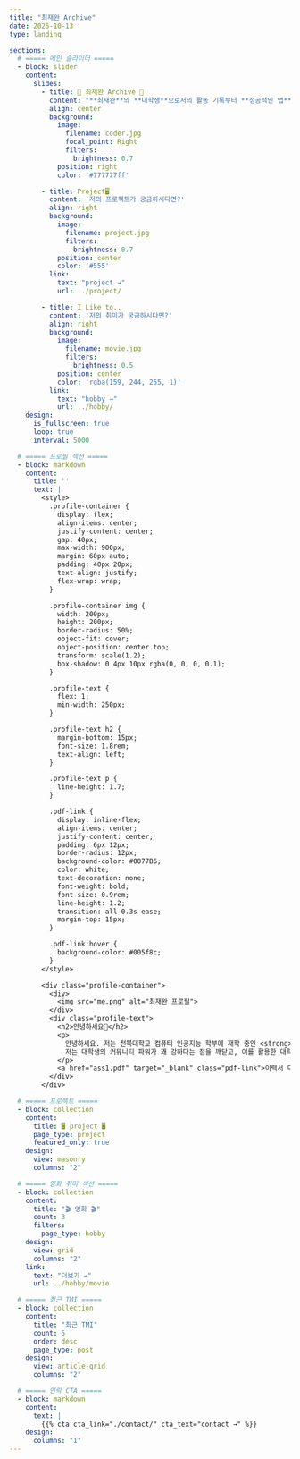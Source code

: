 ```yaml
---
title: "최재완 Archive"
date: 2025-10-13
type: landing

sections:
  # ===== 메인 슬라이더 =====
  - block: slider
    content:
      slides:
        - title: 👋 최재완 Archive 👋
          content: "**최재완**의 **대학생**으로서의 활동 기록부터 **성공적인 앱** 개발까지의 성장 과정을 담은 페이지입니다."
          align: center
          background:
            image:
              filename: coder.jpg
              focal_point: Right
              filters:
                brightness: 0.7
            position: right
            color: '#777777ff'

        - title: Project🖥️
          content: '저의 프로젝트가 궁금하시다면?'
          align: right
          background:
            image:
              filename: project.jpg
              filters:
                brightness: 0.7
            position: center
            color: '#555'
          link:
            text: "project →"
            url: ../project/

        - title: I Like to..
          content: '저의 취미가 궁금하시다면?'
          align: right
          background:
            image:
              filename: movie.jpg
              filters:
                brightness: 0.5
            position: center
            color: 'rgba(159, 244, 255, 1)'
          link:
            text: "hobby →"
            url: ../hobby/
    design:
      is_fullscreen: true
      loop: true
      interval: 5000

  # ===== 프로필 섹션 =====
  - block: markdown
    content:
      title: ''
      text: |
        <style>
          .profile-container {
            display: flex;
            align-items: center;
            justify-content: center;
            gap: 40px;
            max-width: 900px;
            margin: 60px auto;
            padding: 40px 20px;
            text-align: justify;
            flex-wrap: wrap;
          }

          .profile-container img {
            width: 200px;
            height: 200px;
            border-radius: 50%;
            object-fit: cover;
            object-position: center top;
            transform: scale(1.2);
            box-shadow: 0 4px 10px rgba(0, 0, 0, 0.1);
          }

          .profile-text {
            flex: 1;
            min-width: 250px;
          }

          .profile-text h2 {
            margin-bottom: 15px;
            font-size: 1.8rem;
            text-align: left;
          }

          .profile-text p {
            line-height: 1.7;
          }

          .pdf-link {
            display: inline-flex;
            align-items: center;
            justify-content: center;
            padding: 6px 12px;
            border-radius: 12px;
            background-color: #0077B6;
            color: white;
            text-decoration: none;
            font-weight: bold;
            font-size: 0.9rem;
            line-height: 1.2;
            transition: all 0.3s ease;
            margin-top: 15px;
          }

          .pdf-link:hover {
            background-color: #005f8c;
          }
        </style>

        <div class="profile-container">
          <div>
            <img src="me.png" alt="최재완 프로필">
          </div>
          <div class="profile-text">
            <h2>안녕하세요🤙</h2>
            <p>
              안녕하세요. 저는 전북대학교 컴퓨터 인공지능 학부에 재학 중인 <strong>최재완</strong>입니다.<br>
              저는 대학생의 커뮤니티 파워가 꽤 강하다는 점을 깨닫고, 이를 활용한 대학생 대상 어플리케이션을 개발 중입니다. 졸업 전 출시를 목표로 두고 있습니다.
            </p>
            <a href="ass1.pdf" target="_blank" class="pdf-link">이력서 다운로드📄</a>
          </div>
        </div>

  # ===== 프로젝트 =====
  - block: collection
    content:
      title: 🖥️ project 🖥️
      page_type: project
      featured_only: true
    design:
      view: masonry
      columns: "2"

  # ===== 영화 취미 섹션 =====
  - block: collection
    content:
      title: "🎬 영화 🎬"
      count: 3
      filters:
        page_type: hobby
    design:
      view: grid
      columns: "2"
    link:
      text: "더보기 →"
      url: ../hobby/movie

  # ===== 최근 TMI =====
  - block: collection
    content:
      title: "최근 TMI"
      count: 5
      order: desc
      page_type: post
    design:
      view: article-grid
      columns: "2"

  # ===== 연락 CTA =====
  - block: markdown
    content:
      text: |
        {{% cta cta_link="./contact/" cta_text="contact →" %}}
    design:
      columns: "1"
---
```


